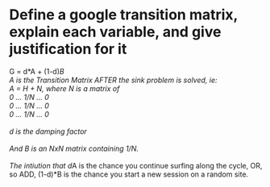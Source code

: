 # Define a google transition matrix, explain each variable, and give justification for it
G = d*A + (1-d)*B<br>A is the Transition Matrix AFTER the sink problem is solved, ie:<br>A = H + N, where N is a matrix of <br>0 ... 1/N ... 0<br>0 ... 1/N ... 0<br>0 ... 1/N ... 0<br><br>d is the damping factor<br><br>And B is an NxN matrix containing 1/N.&nbsp;<br><br>The intiution that d*A is the chance you continue surfing along the cycle, OR, so ADD, (1-d)*B is the chance you start a new session on a random site.

